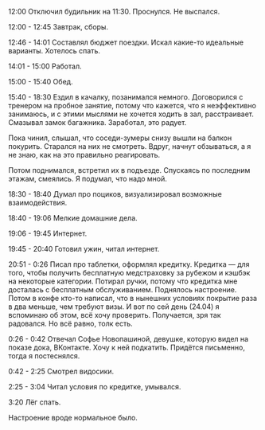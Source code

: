 12:00 Отключил будильник на 11:30. Проснулся. Не выспался.

12:00 - 12:45 Завтрак, сборы.

12:46 - 14:01 Составлял бюджет поездки. Искал какие-то идеальные варианты. Хотелось спать.

14:01 - 15:00 Работал.

15:00 - 15:40 Обед.

15:40 - 18:30 Ездил в качалку, позанимался немного. Договорился с тренером на пробное занятие, потому что кажется, что я неэффективно занимаюсь, и с этими мыслями не хочется ходить в зал, расстраивает. Смазывал замок багажника. Заработал, это радует.

Пока чинил, слышал, что соседи-зумеры снизу вышли на балкон покурить. Старался на них не смотреть. Вдруг, начнут обзываться, а я не знаю, как на это правильно реагировать.

Потом поднимался, встретил их в подъезде. Спускаясь по последним этажам, смеялись. Я подумал, что надо мной.

18:30 - 18:40 Думал про поциков, визуализировал возможные взаимодействия.

18:40 - 19:06 Мелкие домашние дела.

19:06 - 19:45 Интернет.

19:45 - 20:40 Готовил ужин, читал интернет.

20:51 - 0:26 Писал про таблетки, оформлял кредитку. Кредитка — для того, чтобы получить бесплатную медстраховку за рубежом и кэшбэк на некоторые категории. Потирал ручки, потому что кредитка мне досталась с бесплатным обслуживанием. Поднялось настроение. Потом в конфе кто-то написал, что в нынешних условиях покрытие раза в два меньше, чем требуют визы. И вот по сей день (24.04) я вспоминаю об этом, всё хочу проверить. Получается, зря так радовался. Но всё равно, толк есть.

0:26 - 0:42 Отвечал Софье Новопашиной, девушке, которую видел на показе дока, ВКонтакте. Хочу к ней подкатить. Придётся письменно, тогда я постеснялся.

0:42 - 2:25 Смотрел видосики.

2:25 - 3:04 Читал условия по кредитке, умывался.

3:20 Лёг спать.

Настроение вроде нормальное было.